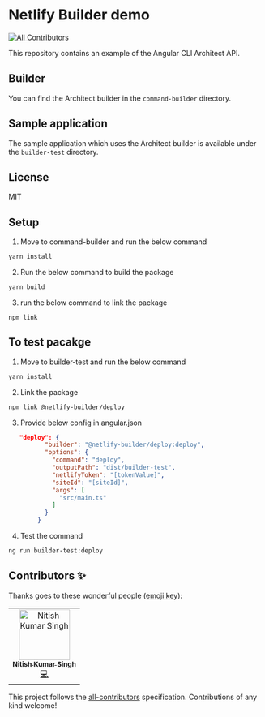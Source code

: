 # Netlify Builder demo
[![All Contributors](https://img.shields.io/badge/all_contributors-1-orange.svg?style=flat-square)](#contributors)

This repository contains an example of the Angular CLI Architect API.

## Builder

You can find the Architect builder in the `command-builder` directory.

## Sample application

The sample application which uses the Architect builder is available under the `builder-test` directory.

## License

MIT


## Setup

1. Move to command-builder and run the below command

```sh
yarn install
```

2. Run the below command to build the package

```sh
yarn build
```

3. run the below command to link the package

```
npm link
```

## To test pacakge

1. Move to builder-test and run the below command

```sh
yarn install
```

2. Link the package

```sh
npm link @netlify-builder/deploy
```

3. Provide below config in angular.json
```json
   "deploy": {
          "builder": "@netlify-builder/deploy:deploy",
          "options": {
            "command": "deploy",
            "outputPath": "dist/builder-test",
            "netlifyToken": "[tokenValue]",
            "siteId": "[siteId]",
            "args": [
              "src/main.ts"
            ]
          }
        }
```

4. Test the command

```sh
ng run builder-test:deploy
```
## Contributors ✨

Thanks goes to these wonderful people ([emoji key](https://allcontributors.org/docs/en/emoji-key)):

<!-- ALL-CONTRIBUTORS-LIST:START - Do not remove or modify this section -->
<!-- prettier-ignore -->
<table>
  <tr>
    <td align="center"><a href="https://www.youtube.com/c/NitishKumarSingh"><img src="https://avatars2.githubusercontent.com/u/15886737?v=4" width="100px;" alt="Nitish Kumar Singh"/><br /><sub><b>Nitish Kumar Singh</b></sub></a><br /><a href="https://github.com/ngx-builders/netlify-builder/commits?author=nitishk72" title="Code">💻</a></td>
  </tr>
</table>

<!-- ALL-CONTRIBUTORS-LIST:END -->

This project follows the [all-contributors](https://github.com/all-contributors/all-contributors) specification. Contributions of any kind welcome!